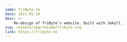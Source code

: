 ```yaml
---
name: friByte.no
date: 2021-05-16
desc: >-
    Re-design of friByte's website. Built with Jekyll.
svg: /assets/img/resume/fribyte.svg
link: https://fribyte.no
---
```

